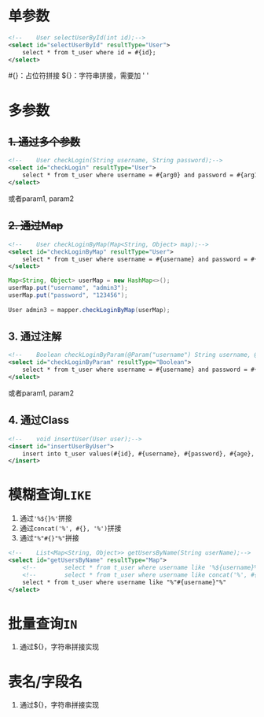 
# 单参数

``` xml
<!--    User selectUserById(int id);-->  
<select id="selectUserById" resultType="User">  
	select * from t_user where id = #{id};  
</select>
```

#{}：占位符拼接
${}：字符串拼接，需要加 ' '

# 多参数

## ~~1. 通过多个参数~~

``` xml
<!--    User checkLogin(String username, String password);-->  
<select id="checkLogin" resultType="User">  
	select * from t_user where username = #{arg0} and password = #{arg1}  
</select>
```

或者param1, param2

## ~~2. 通过Map~~

``` xml
<!--    User checkLoginByMap(Map<String, Object> map);-->  
<select id="checkLoginByMap" resultType="User">  
	select * from t_user where username = #{username} and password = #{password}  
</select>
```

``` java
Map<String, Object> userMap = new HashMap<>();  
userMap.put("username", "admin3");  
userMap.put("password", "123456");  
  
User admin3 = mapper.checkLoginByMap(userMap);
```

## 3. 通过注解

``` xml
<!--    Boolean checkLoginByParam(@Param("username") String username, @Param("password") String password);-->  
<select id="checkLoginByParam" resultType="Boolean">  
	select * from t_user where username = #{username} and password = #{password}  
</select>
```

或者param1, param2

## 4. 通过Class

``` xml
<!--    void insertUser(User user);-->  
<insert id="insertUserByUser">  
	insert into t_user values(#{id}, #{username}, #{password}, #{age}, #{gender}, #{email});  
</insert>
```

# 模糊查询`LIKE`

1. 通过`'%${}%'`拼接
2. 通过`concat('%', #{}, '%')`拼接
3. 通过`"%"#{}"%"`拼接

``` xml
<!--    List<Map<String, Object>> getUsersByName(String userName);-->  
<select id="getUsersByName" resultType="Map">  
    <!--        select * from t_user where username like '%${username}%'-->  
	<!--        select * from t_user where username like concat('%', #{username}, '%')-->
	select * from t_user where username like "%"#{username}"%"  
</select>
```

# 批量查询`IN`

1. 通过${}，字符串拼接实现

# 表名/字段名

1. 通过${}，字符串拼接实现

